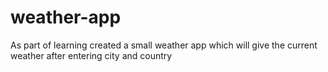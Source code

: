 # weather-app
As part of learning created a small weather app which will give the current weather after entering city and country
